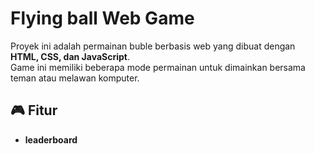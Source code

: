 # Flying ball Web Game

Proyek ini adalah permainan buble berbasis web yang dibuat dengan **HTML, CSS, dan JavaScript**.  
Game ini memiliki beberapa mode permainan untuk dimainkan bersama teman atau melawan komputer.

## 🎮 Fitur
- **leaderboard**
